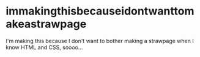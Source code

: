 # immakingthisbecauseidontwanttomakeastrawpage
I'm making this because I don't want to bother making a strawpage when I know HTML and CSS, soooo...
